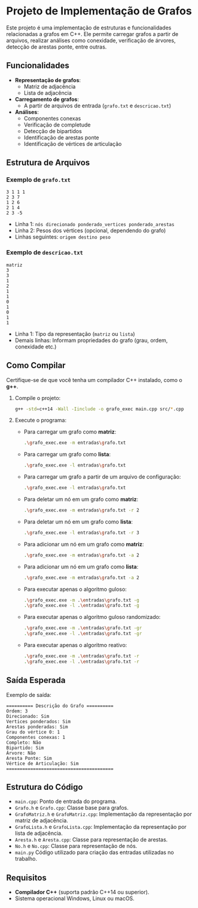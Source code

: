 # Projeto de Implementação de Grafos

Este projeto é uma implementação de estruturas e funcionalidades relacionadas a grafos em C++. Ele permite carregar grafos a partir de arquivos, realizar análises como conexidade, verificação de árvores, detecção de arestas ponte, entre outras.

## Funcionalidades

- **Representação de grafos**:
  - Matriz de adjacência
  - Lista de adjacência
- **Carregamento de grafos**:
  - A partir de arquivos de entrada (`grafo.txt` e `descricao.txt`)
- **Análises**:
  - Componentes conexas
  - Verificação de completude
  - Detecção de bipartidos
  - Identificação de arestas ponte
  - Identificação de vértices de articulação

## Estrutura de Arquivos

### Exemplo de `grafo.txt`

```
3 1 1 1
2 3 7
1 2 6
2 1 4
2 3 -5
```
- Linha 1: `nós direcionado ponderado_vertices ponderado_arestas`
- Linha 2: Pesos dos vértices (opcional, dependendo do grafo)
- Linhas seguintes: `origem destino peso`

### Exemplo de `descricao.txt`

```
matriz
3
3
1
2
1
1
0
1
0
1
1
```
- Linha 1: Tipo da representação (`matriz` ou `lista`)
- Demais linhas: Informam propriedades do grafo (grau, ordem, conexidade etc.)

## Como Compilar

Certifique-se de que você tenha um compilador C++ instalado, como o **g++**.

1. Compile o projeto:
   ```bash
   g++ -std=c++14 -Wall -Iinclude -o grafo_exec main.cpp src/*.cpp
   ```

2. Execute o programa:
   - Para carregar um grafo como **matriz**:
     ```bash
     .\grafo_exec.exe -m entradas\grafo.txt
     ```
   - Para carregar um grafo como **lista**:
     ```bash
     .\grafo_exec.exe -l entradas\grafo.txt
     ```
   - Para carregar um grafo a partir de um arquivo de configuração:
     ```bash
     .\grafo_exec.exe -l entradas\grafo.txt
     ```
   - Para deletar um nó em um grafo como **matriz**:
     ```bash
     .\grafo_exec.exe -m entradas\grafo.txt -r 2
     ```
   - Para deletar um nó em um grafo como **lista**:
     ```bash
     .\grafo_exec.exe -l entradas\grafo.txt -r 3
     ```
   - Para adicionar um nó em um grafo como **matriz**:
     ```bash
     .\grafo_exec.exe -m entradas\grafo.txt -a 2
     ```
   - Para adicionar um nó em um grafo como **lista**:
     ```bash
     .\grafo_exec.exe -m entradas\grafo.txt -a 2
     ```
   - Para executar apenas o algoritmo guloso:
     ```bash
     .\grafo_exec.exe -m .\entradas\grafo.txt -g
     .\grafo_exec.exe -l .\entradas\grafo.txt -g
     ```
   - Para executar apenas o algoritmo guloso randomizado:
     ```bash
     .\grafo_exec.exe -m .\entradas\grafo.txt -gr
     .\grafo_exec.exe -l .\entradas\grafo.txt -gr
     ```
   - Para executar apenas o algoritmo reativo:
     ```bash
     .\grafo_exec.exe -m .\entradas\grafo.txt -r
     .\grafo_exec.exe -l .\entradas\grafo.txt -r
     ```

## Saída Esperada

Exemplo de saída:

```
========== Descrição do Grafo ==========
Ordem: 3
Direcionado: Sim
Vertices ponderados: Sim
Arestas ponderadas: Sim
Grau do vértice 0: 1
Componentes conexas: 1
Completo: Não
Bipartido: Sim
Árvore: Não
Aresta Ponte: Sim
Vértice de Articulação: Sim
========================================
```

## Estrutura do Código

- `main.cpp`: Ponto de entrada do programa.
- `Grafo.h` e `Grafo.cpp`: Classe base para grafos.
- `GrafoMatriz.h` e `GrafoMatriz.cpp`: Implementação da representação por matriz de adjacência.
- `GrafoLista.h` e `GrafoLista.cpp`: Implementação da representação por lista de adjacência.
- `Aresta.h` e `Aresta.cpp`: Classe para representação de arestas.
- `No.h` e `No.cpp`: Classe para representação de nós.
- `main.py` Código utilizado para criação das entradas utilizadas no trabalho.

## Requisitos

- **Compilador C++** (suporta padrão C++14 ou superior).
- Sistema operacional Windows, Linux ou macOS.